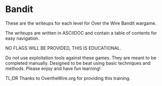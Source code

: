 # Bandit
These are the writeups for each level for Over the Wire Bandit wargame.

The writeups are written in ASCIIDOC and contain a table of contents for easy navigation. 

NO FLAGS WILL BE PROVIDED, THIS IS EDUCATIONAL.

Do not use exploitation tools against these games. They are meant to be completed manually. Designed to be beat using basic techniques and methods. Please enjoy and have fun learning!

TL;DR
Thanks to OvertheWire.org for providing this training.
